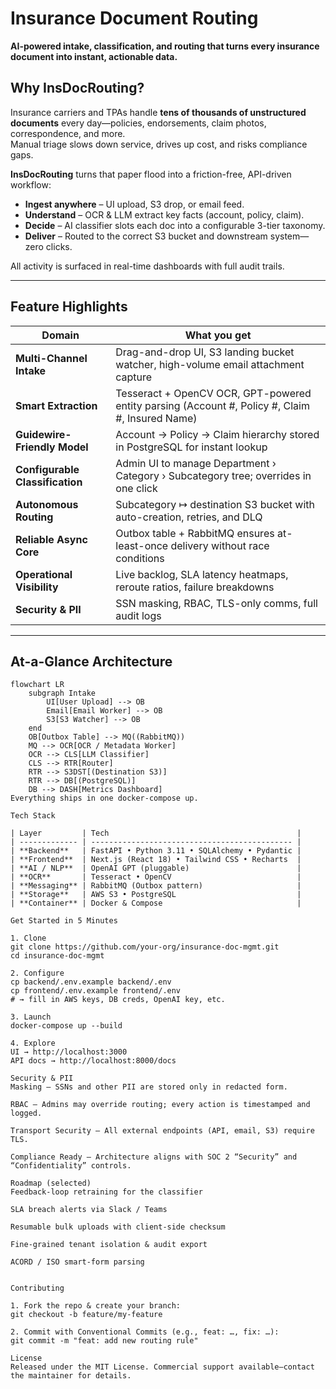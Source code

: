 # Insurance Document Routing

**AI-powered intake, classification, and routing that turns every insurance document into instant, actionable data.**

## Why InsDocRouting?

Insurance carriers and TPAs handle **tens of thousands of unstructured documents** every day—policies, endorsements, claim photos, correspondence, and more.  
Manual triage slows down service, drives up cost, and risks compliance gaps.

**InsDocRouting** turns that paper flood into a friction-free, API-driven workflow:

- **Ingest anywhere** – UI upload, S3 drop, or email feed.  
- **Understand** – OCR & LLM extract key facts (account, policy, claim).  
- **Decide** – AI classifier slots each doc into a configurable 3-tier taxonomy.  
- **Deliver** – Routed to the correct S3 bucket and downstream system—zero clicks.

All activity is surfaced in real-time dashboards with full audit trails.

---

## Feature Highlights

| Domain                       | What you get                                                                                     |
|------------------------------|-------------------------------------------------------------------------------------------------|
| **Multi-Channel Intake**     | Drag-and-drop UI, S3 landing bucket watcher, high-volume email attachment capture               |
| **Smart Extraction**         | Tesseract + OpenCV OCR, GPT-powered entity parsing (Account #, Policy #, Claim #, Insured Name) |
| **Guidewire-Friendly Model**  | Account → Policy → Claim hierarchy stored in PostgreSQL for instant lookup                      |
| **Configurable Classification** | Admin UI to manage Department › Category › Subcategory tree; overrides in one click         |
| **Autonomous Routing**       | Subcategory ↦ destination S3 bucket with auto-creation, retries, and DLQ                         |
| **Reliable Async Core**      | Outbox table + RabbitMQ ensures at-least-once delivery without race conditions                   |
| **Operational Visibility**   | Live backlog, SLA latency heatmaps, reroute ratios, failure breakdowns                           |
| **Security & PII**           | SSN masking, RBAC, TLS-only comms, full audit logs                                              |

---

## At-a-Glance Architecture

```mermaid
flowchart LR
    subgraph Intake
        UI[User Upload] --> OB
        Email[Email Worker] --> OB
        S3[S3 Watcher] --> OB
    end
    OB[Outbox Table] --> MQ((RabbitMQ))
    MQ --> OCR[OCR / Metadata Worker]
    OCR --> CLS[LLM Classifier]
    CLS --> RTR[Router]
    RTR --> S3DST[(Destination S3)]
    RTR --> DB[(PostgreSQL)]
    DB --> DASH[Metrics Dashboard]
Everything ships in one docker-compose up.

Tech Stack

| Layer         | Tech                                          |
| ------------- | --------------------------------------------- |
| **Backend**   | FastAPI • Python 3.11 • SQLAlchemy • Pydantic |
| **Frontend**  | Next.js (React 18) • Tailwind CSS • Recharts  |
| **AI / NLP**  | OpenAI GPT (pluggable)                        |
| **OCR**       | Tesseract • OpenCV                            |
| **Messaging** | RabbitMQ (Outbox pattern)                     |
| **Storage**   | AWS S3 • PostgreSQL                           |
| **Container** | Docker & Compose                              |

Get Started in 5 Minutes

1. Clone
git clone https://github.com/your-org/insurance-doc-mgmt.git
cd insurance-doc-mgmt

2. Configure
cp backend/.env.example backend/.env
cp frontend/.env.example frontend/.env
# → fill in AWS keys, DB creds, OpenAI key, etc.

3. Launch
docker-compose up --build

4. Explore
UI → http://localhost:3000
API docs → http://localhost:8000/docs

Security & PII
Masking – SSNs and other PII are stored only in redacted form.

RBAC – Admins may override routing; every action is timestamped and logged.

Transport Security – All external endpoints (API, email, S3) require TLS.

Compliance Ready – Architecture aligns with SOC 2 “Security” and “Confidentiality” controls.

Roadmap (selected)
Feedback-loop retraining for the classifier

SLA breach alerts via Slack / Teams

Resumable bulk uploads with client-side checksum

Fine-grained tenant isolation & audit export

ACORD / ISO smart-form parsing


Contributing

1. Fork the repo & create your branch:
git checkout -b feature/my-feature

2. Commit with Conventional Commits (e.g., feat: …, fix: …):
git commit -m "feat: add new routing rule"

License
Released under the MIT License. Commercial support available—contact the maintainer for details.

